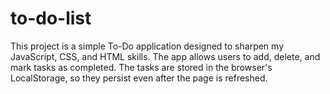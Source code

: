 # to-do-list
This project is a simple To-Do application designed to sharpen my JavaScript, CSS, and HTML skills. The app allows users to add, delete, and mark tasks as completed. The tasks are stored in the browser's LocalStorage, so they persist even after the page is refreshed.
